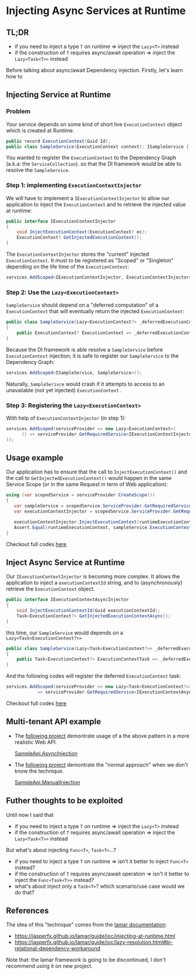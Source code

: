 # Injecting Async Services at Runtime

## TL;DR

* if you need to inject a type `T` on runtime => inject the `Lazy<T>` instead
* if the construction of `T` requires async/await operation => inject the `Lazy<Task<T>>` instead

Before talking about async/await Dependency injection. Firstly, let's learn how to

## Injecting Service at Runtime

### Problem

Your service depends on some kind of short live `ExecutionContext` object which is created at Runtime.

```C#
public record ExecutionContext(Guid Id);
public class SampleService(ExecutionContext context): ISampleService { }
```

You wanted to register the `ExecutionContext` to the Dependency Graph (a.k.a: the `ServiceCollection`). so that the DI framework would be able to resolve the `SampleService`.

### Step 1: implementing `ExecutionContextInjector`

We will have to implement a `IExecutionContextInjector` to allow our application to inject the `ExecutionContext` and to retrieve the injected value at runtime:

```C#
public interface IExecutionContextInjector
{
    void InjectExecutionContext(ExecutionContext? ec);
    ExecutionContext? GetInjectedExecutionContext();
}
```

The `ExecutionContextInjector` stores the "current" injected `ExecutionContext`. It must to be registered as "Scoped" or "Singleton" depending on the life time of the `ExecutionContext`:

```C#
services.AddScoped<IExecutionContextInjector, ExecutionContextInjector>();
```

### Step 2: Use the `Lazy<ExecutionContext>`

`SampleService` should depend on a "deferred computation" of a `ExecutionContext`  that will eventually return the injected `ExecutionContext`:

```C#
public class SampleService(Lazy<ExecutionContext?> _deferredExecutionContext) : ISampleService
{
    public ExecutionContext? ExecutionContext => _deferredExecutionContext.Value;
}
```

Because the DI framework is able resolve a `SampleService` before `ExecutionContext` injection; it is safe to register our `SampleService` to the Dependency Graph:

```C#
services.AddScoped<ISampleService, SampleService>();
```

Naturally, `SampleSerivce` would crash if it attempts to access to an unavailable (not yet injected) `ExecutionContext` .

### Step 3: Registering the `Lazy<ExecutionContext>`

With help of `ExecutionContextInjector` (in step 1):

```C#
services.AddScoped(serviceProvider => new Lazy<ExecutionContext>(
      () => serviceProvider.GetRequiredService<IExecutionContextInjector>().GetInjectedExecutionContext()
));
```

## Usage example

Our application has to ensure that the call to `InjectExecutionContext()` and the call to `GetInjectedExecutionContext()` would happen in the same Service Scope (or in the same Request in term of Web application):

```C#
using (var scopedService = serviceProvider.CreateScope())
{
   var sampleService = scopedService.ServiceProvider.GetRequiredService<ISampleService>();
   var executionContextInjector = scopedService.ServiceProvider.GetRequiredService<IExecutionContextInjector>();

   executionContextInjector.InjectExecutionContext(runtimeExecutionContext);
   Assert.Equal(runtimeExecutionContext, sampleService.ExecutionContext);
}
```

Checkout full codes [here](./SmallExamples/RegisteringRuntimeObjectDemo.cs)

## Inject Async Service at Runtime

Our `IExecutionContextInjector` is becoming more complex. It allows the application to inject a `executionContextId` string, and to (asynchronously) retrieve the `ExecutionContext` object.

```C#
public interface IExecutionContextAsyncInjector
{
    void InjectExecutionContextId(Guid executionContextId);
    Task<ExecutionContext?> GetInjectedExecutionContextAsync();
}
```

this time, our `SampleService` would depends on a `Lazy<Task<ExecutionContext?>>`

```C#
public class SampleService(Lazy<Task<ExecutionContext?>> _deferredExecutionContextTask) : ISampleAsyncService
{
    public Task<ExecutionContext?> ExecutionContextTask => _deferredExecutionContextTask.Value;
}
```

And the following codes will register the deferred `ExecutionContext` task:

```C#
services.AddScoped(serviceProvider => new Lazy<Task<ExecutionContext?>>(()
            => serviceProvider.GetRequiredService<IExecutionContextAsyncInjector>().GetInjectedExecutionContextAsync()));
```

Checkout full codes [here](./SmallExamples/RegisteringRuntimeAsyncObjectDemo.cs)

## Multi-tenant API example

* The [following project](./SampleApi.AsyncInjection/README.md) demontrate usage of a the above pattern in a more realistic Web API.

   [SampleApi.AsyncInjection](./SampleApi.AsyncInjection/)

* The [following project](./SampleApi.ManualInjection/README.md) demontrate the "normal approach" when we don't know the technique.

   [SampleApi.ManualInjection](./SampleApi.ManualInjection/)

## Futher thoughts to be exploited

Until now I said that

* if you need to inject a type `T` on runtime => inject the `Lazy<T>` instead
* if the construction of `T` requires async/await operation => inject the `Lazy<Task<T>>` instead

But what's about injecting `Func<T>`, `Task<T>`...?

* if you need to inject a type `T` on runtime => isn't it better to inject `Func<T>` instead?
* if the construction of `T` requires async/await operation => isn't it better to inject the `Func<Task<T>>` instead?
* what's about inject only a `Task<T>`? which scenario/use case would we do that?

## References

The idea of this "technique" comes from the [lamar documentation](https://jasperfx.github.io/lamar/guide/):

* <https://jasperfx.github.io/lamar/guide/ioc/injecting-at-runtime.html>
* <https://jasperfx.github.io/lamar/guide/ioc/lazy-resolution.html#bi-relational-dependency-workaround>

Note that: the lamar framework is going to be discontinued, I don't recommend using it on new project.
